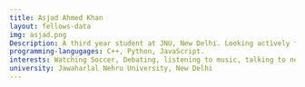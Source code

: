```yaml
---
title: Asjad Ahmed Khan
layout: fellows-data
img: asjad.png
Description: A third year student at JNU, New Delhi. Looking actively for SDE Internship opportunities.
programming-langugages: C++, Python, JavaScript.
interests: Watching Soccer, Debating, listening to music, talking to new people.
university: Jawaharlal Nehru University, New Delhi
---
```



